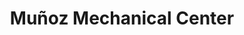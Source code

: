 ---
title: "Muñoz Mechanical Center"
url: /cehegin/munoz-mechanical-center/
shop: reparación de automóviles
---